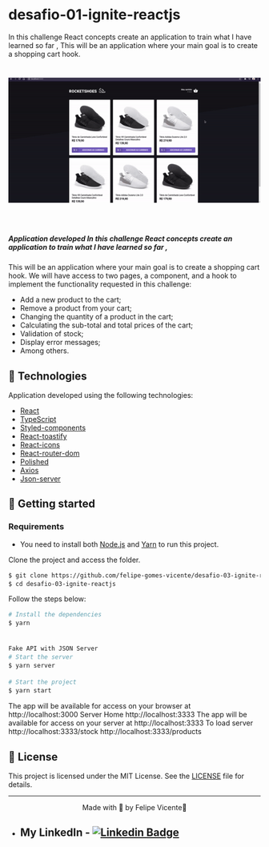 # desafio-01-ignite-reactjs

In this challenge React concepts create an application to train what I have learned so far , This will be an application where your main goal is to create a shopping cart hook.


<h1 align="center">
    <img alt="Rocketshoes" title="Rocketshoes" src=".github/rocketshoes.gif" />
</h1>

<br>

##### Application developed In this challenge React concepts create an application to train what I have learned so far , 
This will be an application where your main goal is to create a shopping cart hook. We will have access to two pages, a component, and a hook to implement the functionality requested in this challenge:
- Add a new product to the cart;
- Remove a product from your cart;
- Changing the quantity of a product in the cart;
- Calculating the sub-total and total prices of the cart;
- Validation of stock;
- Display error messages; 
- Among others.

## 🧪 Technologies

Application developed using the following technologies:

- [React](https://reactjs.org)
- [TypeScript](https://www.typescriptlang.org/)
- [Styled-components](https://styled-components.com/)
- [React-toastify](https://fkhadra.github.io/react-toastify/introduction)
- [React-icons](https://react-icons.github.io/react-icons/)
- [React-router-dom](https://reactrouter.com/web/guides/quick-start)
- [Polished](https://polished.js.org/)
- [Axios](https://github.com/axios/axios)
- [Json-server](https://github.com/typicode/json-server)

## 🚀 Getting started

### Requirements

- You need to install both [Node.js](https://nodejs.org/en/download/) and [Yarn](https://yarnpkg.com/) to run this project.

Clone the project and access the folder.

```bash
$ git clone https://github.com/felipe-gomes-vicente/desafio-03-ignite-reactjs.git
$ cd desafio-03-ignite-reactjs
```

Follow the steps below:
```bash
# Install the dependencies
$ yarn


Fake API with JSON Server
# Start the server
$ yarn server

# Start the project
$ yarn start
```
The app will be available for access on your browser at http://localhost:3000
Server Home
http://localhost:3333
The app will be available for access on your server at http://localhost:3333
To load server
http://localhost:3333/stock
http://localhost:3333/products

## 📝 License

This project is licensed under the MIT License. See the [LICENSE](LICENSE.md) file for details.


---

<p align="center">Made with 💜 by Felipe Vicente👋</p>  

- ## My LinkedIn - [![Linkedin Badge](https://img.shields.io/badge/-FelipeVicente-blue?style=flat-square&logo=Linkedin&logoColor=white&link=https://www.linkedin.com/in/felipe-gomes-vicente/)](https://www.linkedin.com/in/felipe-gomes-vicente/) 
